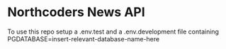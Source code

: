 # Northcoders News API

To use this repo setup a .env.test and a .env.development file containing PGDATABASE=insert-relevant-database-name-here


